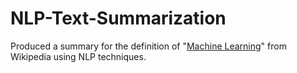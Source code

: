 # NLP-Text-Summarization
Produced a summary for the definition of "[Machine Learning](https://en.wikipedia.org/wiki/Machine_learning)" from Wikipedia using NLP techniques.
